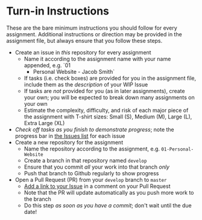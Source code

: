 # Turn-in Instructions

These are the bare minimum instructions you should follow for every assignment.
Additional instructions or direction may be provided in the assignment file, but
always ensure that you follow these steps.

* Create an issue in _this_ repository for every assignment
    * Name it according to the assignment name with your name appended, e.g. `01
      - Personal Website - Jacob Smith`
    * If tasks (i.e. check boxes) are provided for you in the assignment file,
      include them as the _description_ of your WIP Issue
    * If tasks are _not_ provided for you (as in later assignments), create your
      own; you will be expected to break down many assignments on your own
    * Estimate the complexity, difficulty, and risk of each major piece of the
      assignment with T-shirt sizes: Small (S), Medium (M), Large (L), Extra
      Large (XL)
* _Check off tasks as you finish to demonstrate progress_; note the progress bar
  in [the Issues
  list](https://github.com/TIY-GVL-FEE-2015-May/projects/issues) for
  each issue
* Create a new repository for the assignment
    * Name the repository according to the assignment, e.g.
      `01-Personal-Website`
    * Create a branch in that repository named `develop`
    * Ensure that you commit _all_ your work into that branch _only_
    * Push that branch to Github regularly to show progress
* Open a Pull Request (PR) from your `develop` branch to `master`
    * [Add a link to your
      Issue](https://help.github.com/articles/writing-on-github/#references)
      in a comment on your Pull Request
    * Note that the PR will update automatically as you push more work to the
      branch
    * Do this step _as soon as you have a commit_; don't wait until the due
      date!
